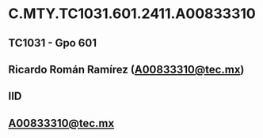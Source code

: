 # C.MTY.TC1031.601.2411.A00833310
## TC1031 - Gpo 601
## Ricardo Román Ramírez (A00833310@tec.mx)
## IID
## A00833310@tec.mx
